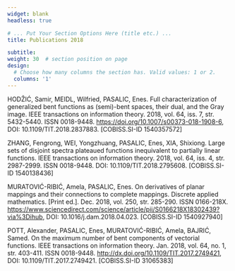 ```yaml
---
widget: blank
headless: true

# ... Put Your Section Options Here (title etc.) ...
title: Publications 2018

subtitle: 
weight: 30  # section position on page
design:
  # Choose how many columns the section has. Valid values: 1 or 2.
  columns: '1'
---
```


HODŽIĆ, Samir, MEIDL, Wilfried, PASALIC, Enes. Full characterization of generalized bent functions as (semi)-bent spaces, their dual, and the Gray image. IEEE transactions on information theory. 2018, vol. 64, iss. 7, str. 5432-5440. ISSN 0018-9448. https://doi.org/10.1007/s00373-018-1908-6, DOI: 10.1109/TIT.2018.2837883. [COBISS.SI-ID 1540357572]

ZHANG, Fengrong, WEI, Yongzhuang, PASALIC, Enes, XIA, Shixiong. Large sets of disjoint spectra plateaued functions inequivalent to partially linear functions. IEEE transactions on information theory. 2018, vol. 64, iss. 4, str. 2987-2999. ISSN 0018-9448. DOI: 10.1109/TIT.2018.2795608. [COBISS.SI-ID 1540138436]

MURATOVIĆ-RIBIĆ, Amela, PASALIC, Enes. On derivatives of planar mappings and their connections to complete mappings. Discrete applied mathematics. [Print ed.]. Dec. 2018, vol. 250, str. 285-290. ISSN 0166-218X. https://www.sciencedirect.com/science/article/pii/S0166218X18302439?via%3Dihub, DOI: 10.1016/j.dam.2018.04.023. [COBISS.SI-ID 1540927940]

POTT, Alexander, PASALIC, Enes, MURATOVIĆ-RIBIĆ, Amela, BAJRIĆ, Samed. On the maximum number of bent components of vectorial functions. IEEE transactions on information theory. Jan. 2018, vol. 64, no. 1, str. 403-411. ISSN 0018-9448. http://dx.doi.org/10.1109/TIT.2017.2749421, DOI: 10.1109/TIT.2017.2749421. [COBISS.SI-ID 31065383]
